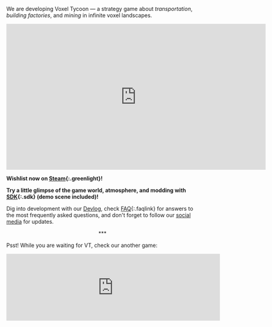 We are developing <span class="title">Voxel Tycoon</span> — a strategy game about *transportation*, *building&nbsp;factories*, and *mining* in infinite voxel landscapes.

<iframe width="680" height="382" src="https://www.youtube.com/embed/5j2wC_9oS-A" frameborder="0" allowfullscreen></iframe>

**Wishlist now on [Steam](http://store.steampowered.com/app/732050/Voxel_Tycoon/){:.greenlight}!**

**Try a little glimpse of the game world, atmosphere, and modding with [SDK](/sdk){:.sdk} (demo scene included)!**

Dig into development with our [Devlog](/devlog), check [FAQ](/faq){:.faqlink} for answers to the most frequently asked questions, and don't forget to follow our [social media](/contacts) for updates.

<p style="text-align:center">***</p>

<p>Psst! While you are waiting for VT, check our another game:</p>

<iframe frameborder="0" src="https://itch.io/embed/324650?linkback=true&amp;border_width=1&amp;bg_color=16372e&amp;fg_color=ffffff&amp;link_color=de9a07&amp;border_color=164237" width="560" height="175"></iframe>